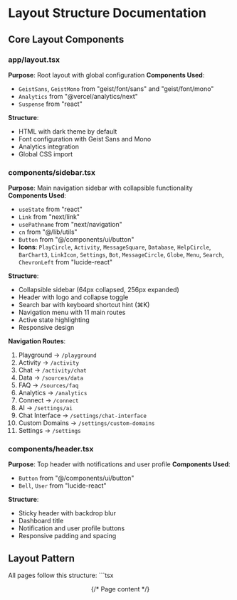 # Layout Structure Documentation

## Core Layout Components

### app/layout.tsx
**Purpose**: Root layout with global configuration
**Components Used**:
- `GeistSans`, `GeistMono` from "geist/font/sans" and "geist/font/mono"
- `Analytics` from "@vercel/analytics/next"
- `Suspense` from "react"

**Structure**:
- HTML with dark theme by default
- Font configuration with Geist Sans and Mono
- Analytics integration
- Global CSS import

### components/sidebar.tsx
**Purpose**: Main navigation sidebar with collapsible functionality
**Components Used**:
- `useState` from "react"
- `Link` from "next/link"
- `usePathname` from "next/navigation"
- `cn` from "@/lib/utils"
- `Button` from "@/components/ui/button"
- **Icons**: `PlayCircle`, `Activity`, `MessageSquare`, `Database`, `HelpCircle`, `BarChart3`, `LinkIcon`, `Settings`, `Bot`, `MessageCircle`, `Globe`, `Menu`, `Search`, `ChevronLeft` from "lucide-react"

**Structure**:
- Collapsible sidebar (64px collapsed, 256px expanded)
- Header with logo and collapse toggle
- Search bar with keyboard shortcut hint (⌘K)
- Navigation menu with 11 main routes
- Active state highlighting
- Responsive design

**Navigation Routes**:
1. Playground → `/playground`
2. Activity → `/activity`
3. Chat → `/activity/chat`
4. Data → `/sources/data`
5. FAQ → `/sources/faq`
6. Analytics → `/analytics`
7. Connect → `/connect`
8. AI → `/settings/ai`
9. Chat Interface → `/settings/chat-interface`
10. Custom Domains → `/settings/custom-domains`
11. Settings → `/settings`

### components/header.tsx
**Purpose**: Top header with notifications and user profile
**Components Used**:
- `Button` from "@/components/ui/button"
- `Bell`, `User` from "lucide-react"

**Structure**:
- Sticky header with backdrop blur
- Dashboard title
- Notification and user profile buttons
- Responsive padding and spacing

## Layout Pattern
All pages follow this structure:
\`\`\`tsx
<div className="flex h-screen bg-background">
  <Sidebar />
  <div className="flex-1 flex flex-col">
    <Header />
    <div className="flex-1 p-6 space-y-6">
      {/* Page content */}
    </div>
  </div>
</div>
